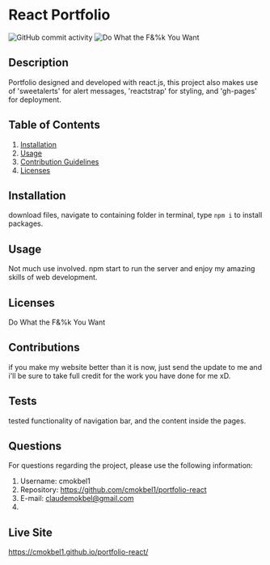 
  # React Portfolio
  ![GitHub commit activity](https://img.shields.io/github/commit-activity/m/cmokbel1/portfolio-react)
  ![Do What the F&%k You Want](https://img.shields.io/badge/Licence-MIT-green
)


  ## Description 
  Portfolio designed and developed with react.js,  this project also makes use of 'sweetalerts' for alert messages, 'reactstrap' for styling, and 'gh-pages' for deployment.

  ## Table of Contents
  1. [Installation](#Installation)
  2. [Usage](#Usage)
  3. [Contribution Guidelines](#Contributions)
  4. [Licenses](#Licenses)
      
  ## Installation
  download files, navigate to containing folder in terminal, type `npm i` to install packages.

  ## Usage
  Not much use involved. npm start to run the server and enjoy my amazing skills of web development.

  ## Licenses
  Do What the F&%k You Want

  ## Contributions
  if you make my website better than it is now, just send the update to me and i'll be sure to take full credit for the work you have done for me xD.

  ## Tests
  tested functionality of navigation bar, and the content inside the pages.

  ## Questions
   For questions regarding the project, please use the following information:
  1. Username: cmokbel1
  2. Repository: https://github.com/cmokbel1/portfolio-react
  3. E-mail: claudemokbel@gmail.com
  4. 
## Live Site
https://cmokbel1.github.io/portfolio-react/
